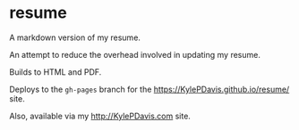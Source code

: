 # resume

A markdown version of my resume.

An attempt to reduce the overhead involved in updating my resume.

Builds to HTML and PDF.

Deploys to the `gh-pages` branch for the https://KylePDavis.github.io/resume/ site.

Also, available via my http://KylePDavis.com site.
